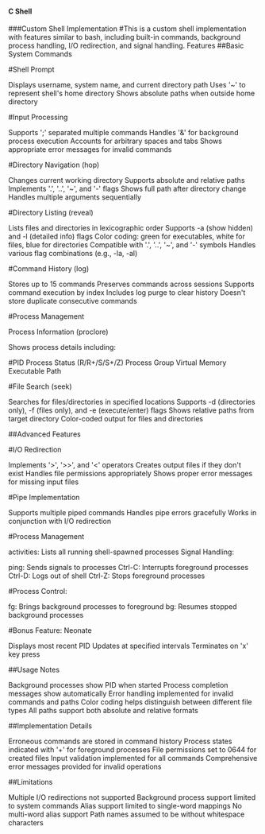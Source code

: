 #### C Shell

###Custom Shell Implementation
#This is a custom shell implementation with features similar to bash, including built-in commands, background process handling, I/O redirection, and signal handling.
Features
##Basic System Commands

#Shell Prompt

Displays username, system name, and current directory path
Uses '~' to represent shell's home directory
Shows absolute paths when outside home directory


#Input Processing

Supports ';' separated multiple commands
Handles '&' for background process execution
Accounts for arbitrary spaces and tabs
Shows appropriate error messages for invalid commands


#Directory Navigation (hop)

Changes current working directory
Supports absolute and relative paths
Implements '.', '..', '~', and '-' flags
Shows full path after directory change
Handles multiple arguments sequentially


#Directory Listing (reveal)

Lists files and directories in lexicographic order
Supports -a (show hidden) and -l (detailed info) flags
Color coding: green for executables, white for files, blue for directories
Compatible with '.', '..', '~', and '-' symbols
Handles various flag combinations (e.g., -la, -al)


#Command History (log)

Stores up to 15 commands
Preserves commands across sessions
Supports command execution by index
Includes log purge to clear history
Doesn't store duplicate consecutive commands



#Process Management

Process Information (proclore)

Shows process details including:

#PID
Process Status (R/R+/S/S+/Z)
Process Group
Virtual Memory
Executable Path




#File Search (seek)

Searches for files/directories in specified locations
Supports -d (directories only), -f (files only), and -e (execute/enter) flags
Shows relative paths from target directory
Color-coded output for files and directories

##Advanced Features

#I/O Redirection

Implements '>', '>>', and '<' operators
Creates output files if they don't exist
Handles file permissions appropriately
Shows proper error messages for missing input files


#Pipe Implementation

Supports multiple piped commands
Handles pipe errors gracefully
Works in conjunction with I/O redirection


#Process Management

activities: Lists all running shell-spawned processes
Signal Handling:

ping: Sends signals to processes
Ctrl-C: Interrupts foreground processes
Ctrl-D: Logs out of shell
Ctrl-Z: Stops foreground processes


#Process Control:

fg: Brings background processes to foreground
bg: Resumes stopped background processes




#Bonus Feature: Neonate

Displays most recent PID
Updates at specified intervals
Terminates on 'x' key press



##Usage Notes

Background processes show PID when started
Process completion messages show automatically
Error handling implemented for invalid commands and paths
Color coding helps distinguish between different file types
All paths support both absolute and relative formats

##Implementation Details

Erroneous commands are stored in command history
Process states indicated with '+' for foreground processes
File permissions set to 0644 for created files
Input validation implemented for all commands
Comprehensive error messages provided for invalid operations

##Limitations

Multiple I/O redirections not supported
Background process support limited to system commands
Alias support limited to single-word mappings
No multi-word alias support
Path names assumed to be without whitespace characters
